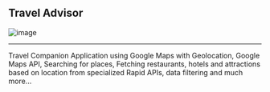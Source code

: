 Travel Advisor
---

![image](https://user-images.githubusercontent.com/25434180/158162947-6b6cd63c-61b6-4e7e-9b50-fe125b6eef81.png)

---
Travel Companion Application using Google Maps with Geolocation, Google Maps API, Searching for places, Fetching restaurants, hotels and attractions based on location from specialized Rapid APIs, data filtering and much more...
